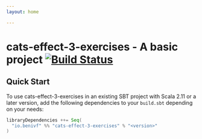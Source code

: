 ```yaml
---
layout: home

---
```


# cats-effect-3-exercises - A basic project [![Build Status](https://travis-ci.com/BeniVF/cats-effect-3-exercises.svg?branch=master)](https://travis-ci.com/BeniVF/cats-effect-3-exercises)

## Quick Start

To use cats-effect-3-exercises in an existing SBT project with Scala 2.11 or a later version, add the following dependencies to your
`build.sbt` depending on your needs:

```scala
libraryDependencies ++= Seq(
  "io.benivf" %% "cats-effect-3-exercises" % "<version>"
)
```